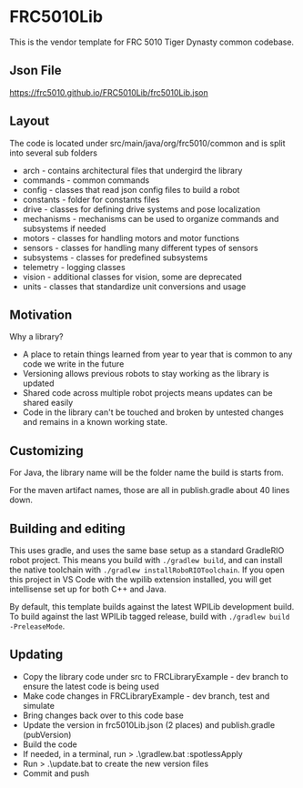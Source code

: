# FRC5010Lib

This is the vendor template for FRC 5010 Tiger Dynasty common codebase.

## Json File

https://frc5010.github.io/FRC5010Lib/frc5010Lib.json

## Layout

The code is located under src/main/java/org/frc5010/common and is split into several sub folders<br/>
<ul>
    <li>arch - contains architectural files that undergird the library</li>
    <li>commands - common commands</li>
    <li>config - classes that read json config files to build a robot</li>
    <li>constants - folder for constants files</li>
    <li>drive - classes for defining drive systems and pose localization</li>
    <li>mechanisms - mechanisms can be used to organize commands and subsystems if needed</li>
    <li>motors - classes for handling motors and motor functions</li>
    <li>sensors - classes for handling many different types of sensors</li>
    <li>subsystems - classes for predefined subsystems</li>
    <li>telemetry - logging classes</li>
    <li>vision - additional classes for vision, some are deprecated</li>
    <li>units - classes that standardize unit conversions and usage</li>
</ul>

## Motivation
Why a library?
<ul>
<li>A place to retain things learned from year to year that is common to any code we write in the future</li>
<li>Versioning allows previous robots to stay working as the library is updated</li>
<li>Shared code across multiple robot projects means updates can be shared easily</li>
<li>Code in the library can't be touched and broken by untested changes and remains in a known working state.</li>
</ul>
  
## Customizing
For Java, the library name will be the folder name the build is starts from.

For the maven artifact names, those are all in publish.gradle about 40 lines down.

## Building and editing
This uses gradle, and uses the same base setup as a standard GradleRIO robot project. This means you build with `./gradlew build`, and can install the native toolchain with `./gradlew installRoboRIOToolchain`. If you open this project in VS Code with the wpilib extension installed, you will get intellisense set up for both C++ and Java.

By default, this template builds against the latest WPILib development build. To build against the last WPILib tagged release, build with `./gradlew build -PreleaseMode`.

## Updating
<ul>
<li>Copy the library code under src to FRCLibraryExample - dev branch to ensure the latest code is being used</li>
<li>Make code changes in FRCLibraryExample - dev branch, test and simulate</li>
<li>Bring changes back over to this code base</li>
<li>Update the version in frc5010Lib.json (2 places) and publish.gradle (pubVersion)</li>
<li>Build the code</li>
<li>If needed, in a terminal, run > .\gradlew.bat :spotlessApply</li>
<li>Run > .\update.bat to create the new version files</li>
<li>Commit and push</li>
</ul>
